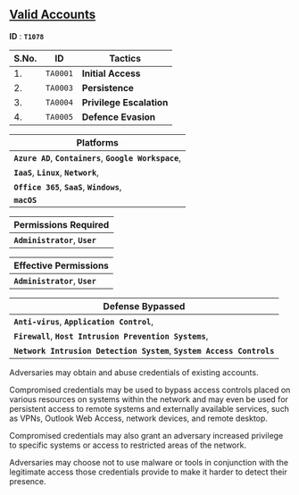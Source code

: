 ## <ins>Valid Accounts</ins>  

**ID** : **`T1078`**

| S.No. | ID | Tactics |
| --- | --- | --- |
| 1. | `TA0001` | **Initial Access** |
| 2. | `TA0003` | **Persistence** |
| 3. | `TA0004` | **Privilege Escalation** |
| 4. | `TA0005` | **Defence Evasion** |


| Platforms |
| --- |
| **`Azure AD`**, **`Containers`**, **`Google Workspace`**, |
| **`IaaS`**, **`Linux`**, **`Network`**, |
| **`Office 365`**, **`SaaS`**, **`Windows`**, |
| **`macOS`** |


| Permissions Required |
| --- |
| **`Administrator`**, **`User `** |

| Effective Permissions | 
| --- |
| **`Administrator`**, **`User `** |

| Defense Bypassed |
| --- |
| **`Anti-virus`**, **`Application Control`**, |
| **`Firewall`**, **`Host Intrusion Prevention Systems`**, |
| **`Network Intrusion Detection System`**, **`System Access Controls`** | 

Adversaries may obtain and abuse credentials of existing accounts.

Compromised credentials may be used to bypass access controls placed on various resources on systems within the network and may even be used for persistent access to remote systems and externally available services, such as VPNs, Outlook Web Access, network devices, and remote desktop.

Compromised credentials may also grant an adversary increased privilege to specific systems or access to restricted areas of the network.

Adversaries may choose not to use malware or tools in conjunction with the legitimate access those credentials provide to make it harder to detect their presence. 